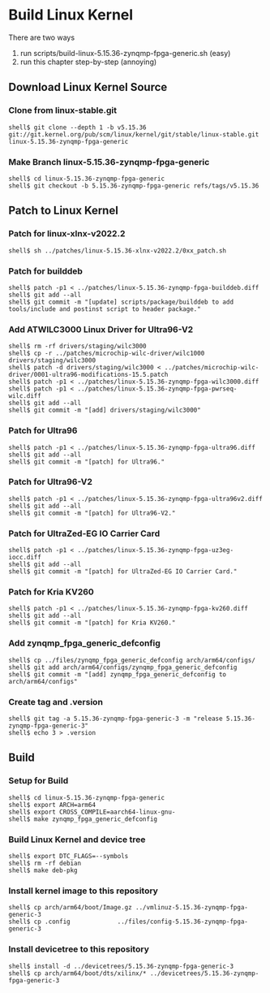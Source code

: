 # Build Linux Kernel

There are two ways

1. run scripts/build-linux-5.15.36-zynqmp-fpga-generic.sh (easy)
2. run this chapter step-by-step (annoying)

## Download Linux Kernel Source

### Clone from linux-stable.git

```console
shell$ git clone --depth 1 -b v5.15.36 git://git.kernel.org/pub/scm/linux/kernel/git/stable/linux-stable.git linux-5.15.36-zynqmp-fpga-generic
```

### Make Branch linux-5.15.36-zynqmp-fpga-generic

```console
shell$ cd linux-5.15.36-zynqmp-fpga-generic
shell$ git checkout -b 5.15.36-zynqmp-fpga-generic refs/tags/v5.15.36
```

## Patch to Linux Kernel

### Patch for linux-xlnx-v2022.2

```console
shell$ sh ../patches/linux-5.15.36-xlnx-v2022.2/0xx_patch.sh
```

### Patch for builddeb

```console
shell$ patch -p1 < ../patches/linux-5.15.36-zynqmp-fpga-builddeb.diff 
shell$ git add --all
shell$ git commit -m "[update] scripts/package/builddeb to add tools/include and postinst script to header package."
```

### Add ATWILC3000 Linux Driver for Ultra96-V2

```console
shell$ rm -rf drivers/staging/wilc3000
shell$ cp -r ../patches/microchip-wilc-driver/wilc1000 drivers/staging/wilc3000
shell$ patch -d drivers/staging/wilc3000 < ../patches/microchip-wilc-driver/0001-ultra96-modifications-15.5.patch
shell$ patch -p1 < ../patches/linux-5.15.36-zynqmp-fpga-wilc3000.diff
shell$ patch -p1 < ../patches/linux-5.15.36-zynqmp-fpga-pwrseq-wilc.diff
shell$ git add --all
shell$ git commit -m "[add] drivers/staging/wilc3000"
```

### Patch for Ultra96

```console
shell$ patch -p1 < ../patches/linux-5.15.36-zynqmp-fpga-ultra96.diff
shell$ git add --all
shell$ git commit -m "[patch] for Ultra96."
```

### Patch for Ultra96-V2

```console
shell$ patch -p1 < ../patches/linux-5.15.36-zynqmp-fpga-ultra96v2.diff 
shell$ git add --all
shell$ git commit -m "[patch] for Ultra96-V2."
```

### Patch for UltraZed-EG IO Carrier Card

```console
shell$ patch -p1 < ../patches/linux-5.15.36-zynqmp-fpga-uz3eg-iocc.diff 
shell$ git add --all
shell$ git commit -m "[patch] for UltraZed-EG IO Carrier Card."
```

### Patch for Kria KV260

```console
shell$ patch -p1 < ../patches/linux-5.15.36-zynqmp-fpga-kv260.diff
shell$ git add --all
shell$ git commit -m "[patch] for Kria KV260."
```

### Add zynqmp_fpga_generic_defconfig

```console
shell$ cp ../files/zynqmp_fpga_generic_defconfig arch/arm64/configs/
shell$ git add arch/arm64/configs/zynqmp_fpga_generic_defconfig
shell$ git commit -m "[add] zynqmp_fpga_generic_defconfig to arch/arm64/configs"
```

### Create tag and .version

```console
shell$ git tag -a 5.15.36-zynqmp-fpga-generic-3 -m "release 5.15.36-zynqmp-fpga-generic-3"
shell$ echo 3 > .version
```

## Build

### Setup for Build 

```console
shell$ cd linux-5.15.36-zynqmp-fpga-generic
shell$ export ARCH=arm64
shell$ export CROSS_COMPILE=aarch64-linux-gnu-
shell$ make zynqmp_fpga_generic_defconfig
```

### Build Linux Kernel and device tree

```console
shell$ export DTC_FLAGS=--symbols
shell$ rm -rf debian
shell$ make deb-pkg
```

### Install kernel image to this repository

```console
shell$ cp arch/arm64/boot/Image.gz ../vmlinuz-5.15.36-zynqmp-fpga-generic-3
shell$ cp .config             ../files/config-5.15.36-zynqmp-fpga-generic-3
```

### Install devicetree to this repository

```console
shell$ install -d ../devicetrees/5.15.36-zynqmp-fpga-generic-3
shell$ cp arch/arm64/boot/dts/xilinx/* ../devicetrees/5.15.36-zynqmp-fpga-generic-3
```
